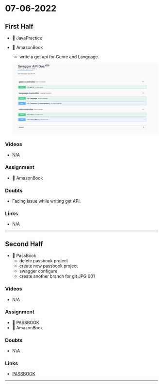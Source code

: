 # 07-06-2022


## First Half
- 🔄 JavaPractice
- 🔄 AmazonBook
	- write a get api for Genre and Language.

	![API]( https://github.com/sp18-interns/bhavesh-intern/blob/main/8%20june%202022/Api.png "api")

### Videos

- N/A

### Assignment 

- 🔄 AmazonBook

### Doubts

- Facing issue while writing get API.

### Links

- N/A

***********************************************************************************************

## Second Half

- 🔄 PassBook 
	- delete passbook project  
	- create new passbook project
	- swagger configure
	- create another branch for git JPG 001  

### Videos

- N/A

### Assignment 

- 🔄 PASSBOOK
- 🔄 AmazonBook

### Doubts

- N\A

### Links

- [PASSBOOK](https://drive.google.com/drive/folders/1U0IUszPTg0M2_Cb_WexAq7Rl6ugtrYki)
*********************************************************************************************